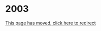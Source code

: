 # 2003

[This page has moved, click here to redirect](https://docs.eqemu.io/server/changelog/server/2003)


